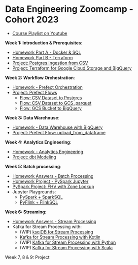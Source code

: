 # Data Engineering Zoomcamp - Cohort 2023

- [Course Playlist on Youtube](https://www.youtube.com/playlist?list=PL3MmuxUbc_hJed7dXYoJw8DoCuVHhGEQb)


**Week 1: Introduction & Prerequisites**:
- [Homework Part A - Docker & SQL](https://github.com/iobruno/data-engineering-zoomcamp/blob/master/homework/week_1a.md)
- [Homework Part B - Terraform](https://github.com/iobruno/data-engineering-zoomcamp/blob/master/homework/week_1b.md)
- [Project: Postgres Ingestion from CSV](https://github.com/iobruno/data-engineering-zoomcamp/tree/master/week_1_basics_n_setup/postgres_ingest)
- [Project: Terraform for Google Cloud Storage and BigQuery](https://github.com/iobruno/data-engineering-zoomcamp/tree/master/week_1_basics_n_setup/terraform)


**Week 2: Workflow Orchestration**:
- [Homework - Prefect Orchestration](https://github.com/iobruno/data-engineering-zoomcamp/blob/master/homework/week_2.md)
- [Project: Prefect Flows](https://github.com/iobruno/data-engineering-zoomcamp/tree/master/week_2_workflow_orchestration/prefect)
  - [Flow: CSV Dataset to Postgres](https://github.com/iobruno/data-engineering-zoomcamp/blob/master/week_2_workflow_orchestration/prefect/flows/pg_ingest.py)
  - [Flow: CSV Dataset to GCS .parquet](https://github.com/iobruno/data-engineering-zoomcamp/blob/master/week_2_workflow_orchestration/prefect/flows/web_csv_to_gcs.py)
  - [Flow: GCS Bucket to BigQuery](https://github.com/iobruno/data-engineering-zoomcamp/blob/master/week_2_workflow_orchestration/prefect/flows/gcs_to_bigquery.py)


**Week 3: Data Warehouse**:
- [Homework - Data Warehouse with BigQuery](https://github.com/iobruno/data-engineering-zoomcamp/blob/master/homework/week_3.md)
- [Project: Prefect Flow: upload_from_dataframe](https://github.com/iobruno/data-engineering-zoomcamp/blob/master/week_3_data_warehouse/prefect/flows/web_csv_to_gcs.py)


**Week 4: Analytics Engineering**:
- [Homework - Analytics Engineering](https://github.com/iobruno/data-engineering-zoomcamp/blob/master/homework/week_4.md)
- [Project: dbt Modeling](https://github.com/iobruno/data-engineering-zoomcamp/tree/master/week_4_analytics_engineering)


**Week 5: Batch processing**:
- [Homework Answers - Batch Processing](https://github.com/iobruno/data-engineering-zoomcamp/blob/master/homework/week_5.md)
- [Homework Project - PySpark Jupyter](https://github.com/iobruno/data-engineering-zoomcamp/blob/master/week_5_batch_processing/pyspark/notebooks/pyspark_homework.ipynb)
- [PySpark Project: FHV with Zone Lookup](https://github.com/iobruno/data-engineering-zoomcamp/tree/master/week_5_batch_processing/pyspark)
- Jupyter Playgrounds:
  - [PySpark + SparkSQL](https://github.com/iobruno/data-engineering-zoomcamp/blob/master/week_5_batch_processing/pyspark/notebooks/pyspark_playground.ipynb)
  - [PyFlink + FlinkSQL](https://github.com/iobruno/data-engineering-zoomcamp/blob/master/week_5_batch_processing/pyflink/notebooks/pyflink_playground.ipynb)


**Week 6: Streaming**:
- [Homework Answers - Stream Processing](https://github.com/iobruno/data-engineering-zoomcamp/blob/master/homework/week_6.md)
- Kafka for Stream Processing with:
  - (WIP) [ksqlDB for Stream Processing](https://github.com/iobruno/data-engineering-zoomcamp/tree/master/week_6_stream_processing)
  - [Kafka for Stream Processing with Kotlin](https://github.com/iobruno/data-engineering-zoomcamp/tree/master/week_6_stream_processing/kotlin)
  - (WIP) [Kafka for Stream Processing with Python](https://github.com/iobruno/data-engineering-zoomcamp/tree/master/week_6_stream_processing/python)
  - (WIP) [Kafka for Stream Processing with Scala](https://github.com/iobruno/data-engineering-zoomcamp/tree/master/week_6_stream_processing/scala)


Week 7, 8 & 9: Project
